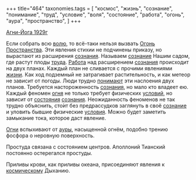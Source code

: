 +++
title="464"
taxonomies.tags = [
 "космос",
 "жизнь",
 "сознание",
 "понимание",
 "труд",
 "условие",
 "воля",
 "состояние",
 "работа",
 "огонь",
 "аура",
 "пространство",
]
+++

[Агни-Йога 1929г](/agni/1929)

Если собрать всю [волю](/tags/воля), то всё-таки нельзя вызвать [Огонь](/tags/огонь) [Пространства](/tags/пространство). Эти явления стихии не подчинены приказу, но вырастают из расширения [сознания](/tags/[сознание](/tags/сознание)). Называем [сознание](/tags/сознание) Нашим садом, где растут плоды [труда](/tags/[труд](/tags/труд)). [Работа](/tags/работа) над расширением [сознания](/tags/[сознание](/tags/сознание)) происходит на двух планах. Каждый план не сливается с прочими явлениями [жизни](/tags/жизнь). Как ход подземный не затрагивает растительность, и как метеор не зависит от погоды. Люди трудно [понимают](/tags/понимание) эти наслоения двух планов. Требуется настороженность [сознания](/tags/[сознание](/tags/сознание)), но мало кто владеет ею. Каждый феномен [огня](/tags/огонь) не только требует физических [условий](/tags/условие), но зависит от [состояния](/tags/[состояние](/tags/состояние)) [сознания](/tags/[сознание](/tags/сознание)). Неожиданность феноменов не так трудно объяснить, сто́ит без предрассудков заглянуть в своё [сознание](/tags/сознание) и уловить бывшие физические [условия](/tags/условие). Можно будет заметить замыкание тока, которое даст явление.   

[Огни](/tags/огонь) вспыхивают от [ауры](/tags/аура), насыщенной огнём, подобно трению фосфора о неровную поверхность.   

Простуда связана с состоянием центров. Аполлоний Тианский постоянно остерегался простуды.   

Приливы крови, как приливы океана, присоединяют явления к [космическому](/tags/космос) Дыханию.